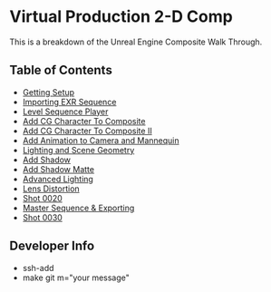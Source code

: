 # Virtual Production 2-D Comp

This is a breakdown of the Unreal Engine Composite Walk Through.

## Table of Contents

* [Getting Setup](setup/README.md)
* [Importing EXR Sequence](importing_exr/README.md)
* [Level Sequence Player](first_sequence/README.md)
* [Add CG Character To Composite](cg_character/README.md)
* [Add CG Character To Composite II](cg_character_ii/README.md)
* [Add Animation to Camera and Mannequin](mannequin_anim/README.md)
* [Lighting and Scene Geometry](light_geo/README.md)
* [Add Shadow](shadow/README.md)
* [Add Shadow Matte](shadow_matte/README.md)
* [Advanced Lighting](advanced_lighting/README.md)
* [Lens Distortion](lens_distortion/README.md)
* [Shot 0020](shot_20/README.md)
* [Master Sequence & Exporting](master/README.md)
* [Shot 0030](shot_30/README.md)

## Developer Info
* ssh-add
* make git m="your message"